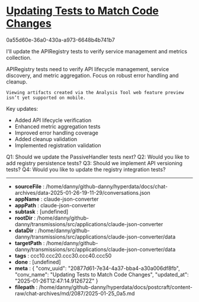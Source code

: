 # [Updating Tests to Match Code Changes](https://claude.ai/chat/20877d61-7e34-4a37-bba4-a30a006df8fb)

0a55d60e-36a0-430a-a973-6648b4b741b7

 I'll update the APIRegistry tests to verify service management and metrics collection.

<antThinking>APIRegistry tests need to verify API lifecycle management, service discovery, and metric aggregation. Focus on robust error handling and cleanup.</antThinking>
```
Viewing artifacts created via the Analysis Tool web feature preview isn’t yet supported on mobile.
```



Key updates:
- Added API lifecycle verification
- Enhanced metric aggregation tests
- Improved error handling coverage
- Added cleanup validation
- Implemented registration validation

Q1: Should we update the PassiveHandler tests next?
Q2: Would you like to add registry persistence tests?
Q3: Should we implement API versioning tests?
Q4: Would you like to update the registry integration tests?

---

* **sourceFile** : /home/danny/github-danny/hyperdata/docs/chat-archives/data-2025-01-26-19-11-29/conversations.json
* **appName** : claude-json-converter
* **appPath** : claude-json-converter
* **subtask** : [undefined]
* **rootDir** : /home/danny/github-danny/transmissions/src/applications/claude-json-converter
* **dataDir** : /home/danny/github-danny/transmissions/src/applications/claude-json-converter/data
* **targetPath** : /home/danny/github-danny/transmissions/src/applications/claude-json-converter/data
* **tags** : ccc10.ccc20.ccc30.ccc40.ccc50
* **done** : [undefined]
* **meta** : {
  "conv_uuid": "20877d61-7e34-4a37-bba4-a30a006df8fb",
  "conv_name": "Updating Tests to Match Code Changes",
  "updated_at": "2025-01-26T12:47:14.912672Z"
}
* **filepath** : /home/danny/github-danny/hyperdata/docs/postcraft/content-raw/chat-archives/md/2087/2025-01-25_0a5.md